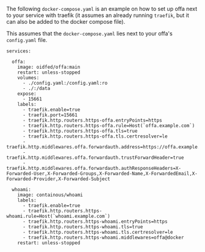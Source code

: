
The following `docker-compose.yaml` is an example on how to set up offa next to your service with traefik (it
assumes an already running `traefik`, but it can also be added to the docker compose file).

This assumes that the `docker-compose.yaml` lies next to your offa's `config.yaml` file.

```
services:

  offa:
    image: oidfed/offa:main
    restart: unless-stopped
    volumes:
      - ./config.yaml:/config.yaml:ro
      - ./:/data
    expose:
      - 15661
    labels:
      - traefik.enable=true
      - traefik.port=15661
      - traefik.http.routers.https-offa.entryPoints=https
      - traefik.http.routers.https-offa.rule=Host(`offa.example.com`)
      - traefik.http.routers.https-offa.tls=true
      - traefik.http.routers.https-offa.tls.certresolver=le
      - traefik.http.middlewares.offa.forwardauth.address=https://offa.example.com/auth
      - traefik.http.middlewares.offa.forwardauth.trustForwardHeader=true
      - traefik.http.middlewares.offa.forwardauth.authResponseHeaders=X-Forwarded-User,X-Forwarded-Groups,X-Forwarded-Name,X-ForwardedEmail,X-Forwarded-Provider,X-Forwarded-Subject

  whoami:
    image: containous/whoami
    labels:
      - traefik.enable=true
      - traefik.http.routers.https-whoami.rule=Host(`whoami.example.com`)
      - traefik.http.routers.https-whoami.entryPoints=https
      - traefik.http.routers.https-whoami.tls=true
      - traefik.http.routers.https-whoami.tls.certresolver=le
      - traefik.http.routers.https-whoami.middlewares=offa@docker
    restart: unless-stopped

```

